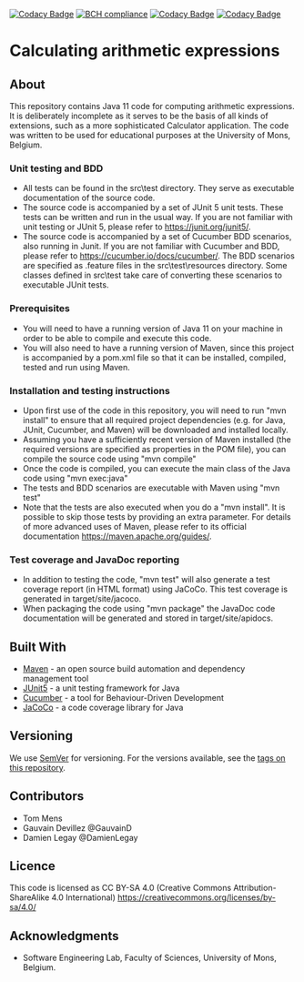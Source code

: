 [![Codacy Badge](https://api.codacy.com/project/badge/Grade/ea2376a220ce4513827c97708cfac7b7)](https://app.codacy.com/gh/YacineSahli/calculator-cucumber?utm_source=github.com&utm_medium=referral&utm_content=YacineSahli/calculator-cucumber&utm_campaign=Badge_Grade)
[![BCH compliance](https://bettercodehub.com/edge/badge/YacineSahli/calculator-cucumber?branch=master)](https://bettercodehub.com/)
[![Codacy Badge](https://app.codacy.com/project/badge/Grade/6856a0f94d25446ca346cbc15a701d43)](https://www.codacy.com/gh/tommens/calculator-cucumber/dashboard?utm_source=github.com&amp;utm_medium=referral&amp;utm_content=tommens/calculator-cucumber&amp;utm_campaign=Badge_Grade)
[![Codacy Badge](https://app.codacy.com/project/badge/Coverage/6856a0f94d25446ca346cbc15a701d43)](https://www.codacy.com/gh/tommens/calculator-cucumber/dashboard?utm_source=github.com&utm_medium=referral&utm_content=tommens/calculator-cucumber&utm_campaign=Badge_Coverage)

# Calculating arithmetic expressions

## About

This repository contains Java 11 code for computing arithmetic expressions. It is deliberately incomplete as it serves to be the basis of all kinds of extensions, such as a more sophisticated Calculator application. The code was written to be used for educational purposes at the University of Mons, Belgium.


### Unit testing and BDD

*  All tests can be found in the src\test directory. They serve as executable documentation of the source code.
*  The source code is accompanied by a set of JUnit 5 unit tests. These tests can be written and run in the usual way. If you are not familiar with unit testing or JUnit 5, please refer to https://junit.org/junit5/.
*  The source code is accompanied by a set of Cucumber BDD scenarios, also running in Junit. If you are not familiar with Cucumber and BDD, please refer to https://cucumber.io/docs/cucumber/.
The BDD scenarios are specified as .feature files in the src\test\resources directory. Some classes defined in src\test take care of converting these scenarios to executable JUnit tests.

### Prerequisites

*  You will need to have a running version of Java 11 on your machine in order to be able to compile and execute this code.
*  You will also need to have a running version of Maven, since this project is accompanied by a pom.xml file so that it can be installed, compiled, tested and run using Maven.

### Installation and testing instructions

*  Upon first use of the code in this repository, you will need to run "mvn install" to ensure that all required project dependencies (e.g. for Java, JUnit, Cucumber, and Maven) will be downloaded and installed locally.
*  Assuming you have a sufficiently recent version of Maven installed (the required versions are specified as properties in the POM file), you can compile the source code using "mvn compile"
*  Once the code is compiled, you can execute the main class of the Java code using "mvn exec:java" 
*  The tests and BDD scenarios are executable with Maven using "mvn test"
*  Note that the tests are also executed when you do a "mvn install". It is possible to skip those tests by providing an extra parameter. For details of more advanced uses of Maven, please refer to its official documentation https://maven.apache.org/guides/.

### Test coverage and JavaDoc reporting

*  In addition to testing the code, "mvn test" will also generate a test coverage report (in HTML format) using JaCoCo. This test coverage is generated in target/site/jacoco.
*  When packaging the code using "mvn package" the JavaDoc code documentation will be generated and stored in target/site/apidocs.

## Built With

*  [Maven](https://maven.apache.org/) - an open source build automation and dependency management tool
*  [JUnit5](https://junit.org/junit5/) - a unit testing framework for Java
*  [Cucumber](https://cucumber.io/docs/cucumber/) - a tool for Behaviour-Driven Development
*  [JaCoCo](https://www.jacoco.org) - a code coverage library for Java

## Versioning

We use [SemVer](http://semver.org/) for versioning. For the versions available, see the [tags on this repository](https://github.com/tommens/calculator-cucumber/tags). 

## Contributors

* Tom Mens
* Gauvain Devillez @GauvainD
* Damien Legay @DamienLegay

## Licence

This code is licensed as CC BY-SA 4.0 (Creative Commons Attribution-ShareAlike 4.0 International)
https://creativecommons.org/licenses/by-sa/4.0/

## Acknowledgments

* Software Engineering Lab, Faculty of Sciences, University of Mons, Belgium.

